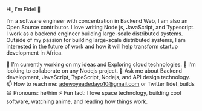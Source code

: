 Hi, I'm Fidel 👋


I’m a software engineer with concentration in Backend Web, I am also an Open Source contributor. I love writing Node js, JavaScript, and Typescript. I work as a backend engineer building large-scale distributed systems. Outside of my passion for building large-scale distributed systems, I am interested in the future of work and how it will help transform startup development in Africa.

🔭 I’m currently working on my ideas and Exploring cloud technologies.
👯 I’m looking to collaborate on any Nodejs project.
💬 Ask me about Backend development, JavaScript, TypeScript, Nodejs, and API design technology.
📫 How to reach me: adewoyeadedayo10@gmail.com or Twitter fidel_builds
😄 Pronouns: he/him
⚡ Fun fact: I love space technology, building cool software, watching anime, and reading how things work.
 
